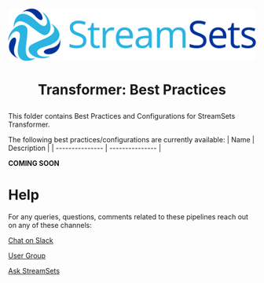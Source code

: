 ![StreamSets Logo](../../images/Full%20Color%20Transparent.png)

<h1><p align="center">Transformer: Best Practices</p></h1>

This folder contains Best Practices and Configurations for StreamSets Transformer.

The following best practices/configurations are currently available:
| Name            | Description     |
| --------------- | --------------- |

**COMING SOON**

# Help

For any queries, questions, comments related to these pipelines reach out on any of these channels:

[Chat on Slack](https://streamsetters-slack.herokuapp.com/)

[User Group](https://groups.google.com/a/streamsets.com/d/forum/sdc-user)

[Ask StreamSets](https://ask.streamsets.com/questions/)
